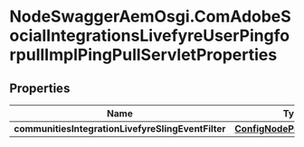 # NodeSwaggerAemOsgi.ComAdobeSocialIntegrationsLivefyreUserPingforpullImplPingPullServletProperties

## Properties

Name | Type | Description | Notes
------------ | ------------- | ------------- | -------------
**communitiesIntegrationLivefyreSlingEventFilter** | [**ConfigNodePropertyString**](ConfigNodePropertyString.md) |  | [optional] 


